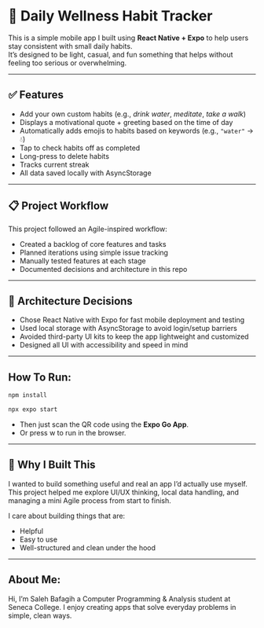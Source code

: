 # 🌱 Daily Wellness Habit Tracker

This is a simple mobile app I built using **React Native + Expo** to help users stay consistent with small daily habits.  
It’s designed to be light, casual, and fun something that helps without feeling too serious or overwhelming.


---

## ✅ Features

- Add your own custom habits (e.g., *drink water*, *meditate*, *take a walk*)
- Displays a motivational quote + greeting based on the time of day
- Automatically adds emojis to habits based on keywords (e.g., `"water"` → 💧)
- Tap to check habits off as completed
- Long-press to delete habits
- Tracks current streak
- All data saved locally with AsyncStorage

---

## 📋 Project Workflow

This project followed an Agile-inspired workflow:

- Created a backlog of core features and tasks
- Planned iterations using simple issue tracking
- Manually tested features at each stage
- Documented decisions and architecture in this repo

---

## 🧠 Architecture Decisions

- Chose React Native with Expo for fast mobile deployment and testing
- Used local storage with AsyncStorage to avoid login/setup barriers
- Avoided third-party UI kits to keep the app lightweight and customized
- Designed all UI with accessibility and speed in mind

---

## How To Run:
```bash
npm install
```
```bash
npx expo start
```

- Then just scan the QR code using the **Expo Go App**.
- Or press w to run in the browser.

---

## 🎯 Why I Built This
I wanted to build something useful and real an app I’d actually use myself.
This project helped me explore UI/UX thinking, local data handling, and managing a mini Agile process from start to finish.

I care about building things that are:
- Helpful
- Easy to use
- Well-structured and clean under the hood

---

## About Me:

Hi, I’m Saleh Bafagih a Computer Programming & Analysis student at Seneca College.
I enjoy creating apps that solve everyday problems in simple, clean ways.